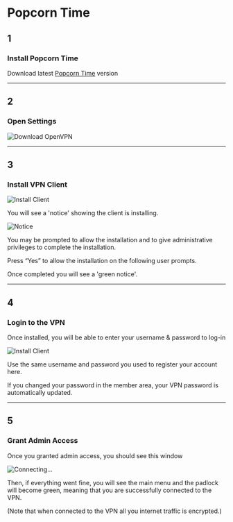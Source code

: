 # Popcorn Time

## 1
### Install Popcorn Time

Download latest [Popcorn Time](https://popcorntime.io) version

***

## 2
### Open Settings

![Download OpenVPN](http://puu.sh/dDuqg/918d3f8b73.png)

***

## 3
### Install VPN Client

![Install Client](http://puu.sh/dDus0/0db471d689.png)

You will see a 'notice' showing the client is installing.

![Notice](http://puu.sh/dDutQ/f2420886fa.png)


You may be prompted to allow the installation and to give administrative privileges to complete the installation.

Press “Yes” to allow the installation on the following user prompts.

Once completed you will see a 'green notice'.

***

## 4
### Login to the VPN

Once installed, you will be able to enter your username & password to log-in

![Install Client](http://puu.sh/dDuWU/773645e67d.png)

Use the same username and password you used to register your account here.

If you changed your password in the member area, your VPN password is automatically updated.

***

## 5
### Grant Admin Access

Once you granted admin access, you should see this window

![Connecting...](http://puu.sh/dDuFB/97d5343e76.png)

Then, if everything went fine, you will see the main menu and the padlock will become green, meaning that you are successfully connected to the VPN.

(Note that when connected to the VPN all you internet traffic is encrypted.)
